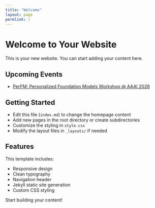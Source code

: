 ```yaml
---
title: "Welcome"
layout: page
permlink: /
---
```


<link rel="stylesheet" href="/style.css">

# Welcome to Your Website

This is your new website. You can start adding your content here.

## Upcoming Events

- [PerFM: Personalized Foundation Models Workshop @ AAAI 2026](/events/perfm-aaai26/)

## Getting Started

- Edit this file (`index.md`) to change the homepage content
- Add new pages in the root directory or create subdirectories
- Customize the styling in `style.css`
- Modify the layout files in `_layouts/` if needed

## Features

This template includes:
- Responsive design
- Clean typography
- Navigation header
- Jekyll static site generation
- Custom CSS styling

Start building your content!
